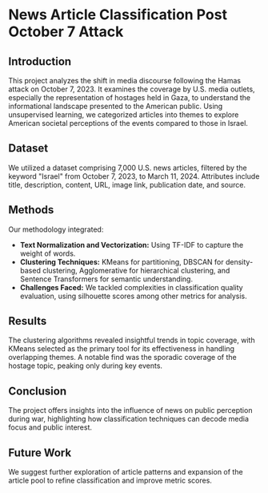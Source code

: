 # News Article Classification Post October 7 Attack

## Introduction
This project analyzes the shift in media discourse following the Hamas attack on October 7, 2023. It examines the coverage by U.S. media outlets, especially the representation of hostages held in Gaza, to understand the informational landscape presented to the American public. Using unsupervised learning, we categorized articles into themes to explore American societal perceptions of the events compared to those in Israel.

## Dataset
We utilized a dataset comprising 7,000 U.S. news articles, filtered by the keyword "Israel" from October 7, 2023, to March 11, 2024. Attributes include title, description, content, URL, image link, publication date, and source.

## Methods
Our methodology integrated:
- **Text Normalization and Vectorization:** Using TF-IDF to capture the weight of words.
- **Clustering Techniques:** KMeans for partitioning, DBSCAN for density-based clustering, Agglomerative for hierarchical clustering, and Sentence Transformers for semantic understanding.
- **Challenges Faced:** We tackled complexities in classification quality evaluation, using silhouette scores among other metrics for analysis.

## Results
The clustering algorithms revealed insightful trends in topic coverage, with KMeans selected as the primary tool for its effectiveness in handling overlapping themes. A notable find was the sporadic coverage of the hostage topic, peaking only during key events.

## Conclusion
The project offers insights into the influence of news on public perception during war, highlighting how classification techniques can decode media focus and public interest.

## Future Work
We suggest further exploration of article patterns and expansion of the article pool to refine classification and improve metric scores.
